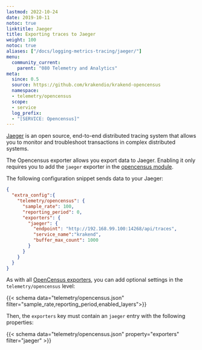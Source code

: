 ```yaml
---
lastmod: 2022-10-24
date: 2019-10-11
notoc: true
linktitle: Jaeger
title: Exporting traces to Jaeger
weight: 100
notoc: true
aliases: ["/docs/logging-metrics-tracing/jaeger/"]
menu:
  community_current:
    parent: "080 Telemetry and Analytics"
meta:
  since: 0.5
  source: https://github.com/krakendio/krakend-opencensus
  namespace:
  - telemetry/opencensus
  scope:
  - service
  log_prefix:
  - "[SERVICE: Opencensus]"
---
```

[Jaeger](https://www.jaegertracing.io/) is an open source, end-to-end distributed tracing system that allows you to monitor and troubleshoot transactions in complex distributed systems.

The Opencensus exporter allows you export data to Jaeger. Enabling it only requires you to add the `jaeger` exporter in the [opencensus module](/docs/telemetry/opencensus/).

The following configuration snippet sends data to your Jaeger:
```json
{
  "extra_config":{
    "telemetry/opencensus": {
      "sample_rate": 100,
      "reporting_period": 0,
      "exporters": {
        "jaeger": {
          "endpoint": "http://192.168.99.100:14268/api/traces",
          "service_name":"krakend",
          "buffer_max_count": 1000
        }
      }
    }
  }
}
```

As with all [OpenCensus exporters](/docs/telemetry/opencensus/), you can add optional settings in the `telemetry/opencensus` level:

{{< schema data="telemetry/opencensus.json" filter="sample_rate,reporting_period,enabled_layers">}}

Then, the `exporters` key must contain an `jaeger` entry with the following properties:

{{< schema data="telemetry/opencensus.json" property="exporters" filter="jaeger" >}}
